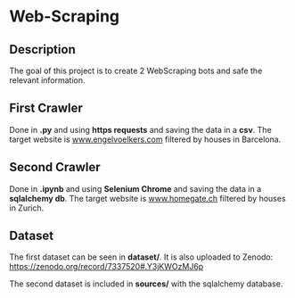# Web-Scraping

## Description

The goal of this project is to create 2 WebScraping bots and safe the relevant information.

## First Crawler

Done in **.py** and using **https requests** and saving the data in a **csv**. The target website is www.engelvoelkers.com filtered by houses in Barcelona.

## Second Crawler

Done in **.ipynb** and using **Selenium Chrome** and saving the data in a **sqlalchemy db**. The target website is www.homegate.ch filtered by houses in Zurich.

## Dataset

The first dataset can be seen in **dataset/**. It is also uploaded to Zenodo: https://zenodo.org/record/7337520#.Y3jKWOzMJ6p

The second dataset is included in **sources/** with the sqlalchemy database.
